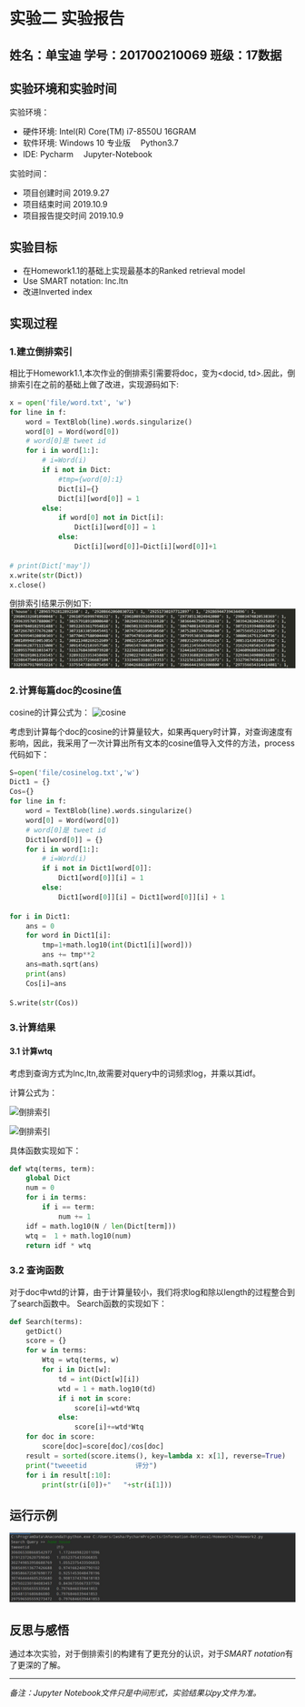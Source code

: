 # 实验二 实验报告
## 姓名：单宝迪   学号：201700210069   班级：17数据

## 实验环境和实验时间

实验环境：
- 硬件环境:  Intel(R) Core(TM) i7-8550U  16GRAM
- 软件环境:  Windows 10 专业版 　Python3.7
- IDE: Pycharm 　Jupyter-Notebook

实验时间：

- 项目创建时间 2019.9.27
- 项目结束时间 2019.10.9
- 项目报告提交时间 2019.10.9

## 实验目标

- 在Homework1.1的基础上实现最基本的Ranked retrieval model
- Use SMART notation: lnc.ltn
- 改进Inverted index

## 实现过程

### 1.建立倒排索引

相比于Homework1.1,本次作业的倒排索引需要将doc，变为<docid, td>.因此，倒排索引在之前的基础上做了改进，实现源码如下:
```python
x = open('file/word.txt', 'w')
for line in f:
    word = TextBlob(line).words.singularize()
    word[0] = Word(word[0])
    # word[0]是 tweet id
    for i in word[1:]:
        # i=Word(i)
        if i not in Dict:
            #tmp={word[0]:1}
            Dict[i]={}
            Dict[i][word[0]] = 1
        else:
            if word[0] not in Dict[i]:
                Dict[i][word[0]] = 1
            else:
                Dict[i][word[0]]=Dict[i][word[0]]+1

# print(Dict['may'])
x.write(str(Dict))
x.close()
```
倒排索引结果示例如下:
![倒排索引](./images/img1.jpg)

### 2.计算每篇doc的cosine值

cosine的计算公式为：
![cosine](https://www.zhihu.com/equation?tex=MAP=\frac{1}{Q}\sum_{j=1}^{|Q|}\frac{1}{m_j}\sum_{k=1}^{m_j}Precision(R_{jk}))


考虑到计算每个doc的cosine的计算量较大，如果再query时计算，对查询速度有影响，因此，我采用了一次计算出所有文本的cosine值导入文件的方法，process代码如下：
```python
S=open('file/cosinelog.txt','w')
Dict1 = {}
Cos={}
for line in f:
    word = TextBlob(line).words.singularize()
    word[0] = Word(word[0])
    # word[0]是 tweet id
    Dict1[word[0]] = {}
    for i in word[1:]:
        # i=Word(i)
        if i not in Dict1[word[0]]:
            Dict1[word[0]][i] = 1
        else:
            Dict1[word[0]][i] = Dict1[word[0]][i] + 1

for i in Dict1:
    ans = 0
    for word in Dict1[i]:
        tmp=1+math.log10(int(Dict1[i][word]))
        ans += tmp**2
    ans=math.sqrt(ans)
    print(ans)
    Cos[i]=ans

S.write(str(Cos))
```
### 3.计算结果

#### 3.1 计算wtq

考虑到查询方式为lnc,ltn,故需要对query中的词频求log，并乘以其idf。

计算公式为：

![倒排索引](https://www.zhihu.com/equation?tex=l(logarithm)=1%2Blog(tf_{t,d}))

![倒排索引](https://www.zhihu.com/equation?tex=t(idf)=log\frac{N}{df_t})



具体函数实现如下：
```python
def wtq(terms, term):
    global Dict
    num = 0
    for i in terms:
        if i == term:
            num += 1
    idf = math.log10(N / len(Dict[term]))
    wtq =  1 + math.log10(num)
    return idf * wtq
```

### 3.2 查询函数

对于doc中wtd的计算，由于计算量较小，我们将求log和除以length的过程整合到了search函数中。 Search函数的实现如下：

```python
def Search(terms):
    getDict()
    score = {}
    for w in terms:
        Wtq = wtq(terms, w)
        for i in Dict[w]:
            td = int(Dict[w][i])
            wtd = 1 + math.log10(td)
            if i not in score:
                score[i]=wtd*Wtq
            else:
                score[i]+=wtd*Wtq
    for doc in score:
        score[doc]=score[doc]/cos[doc]
    result = sorted(score.items(), key=lambda x: x[1], reverse=True)
    print("tweeetid            评分")
    for i in result[:10]:
        print(str(i[0])+"   "+str(i[1]))
```

## 运行示例

![example](./images/img5.jpg)




## 反思与感悟


通过本次实验，对于倒排索引的构建有了更充分的认识，对于*SMART notation*有了更深的了解。

------

*备注：Jupyter Notebook文件只是中间形式，实验结果以py文件为准。*